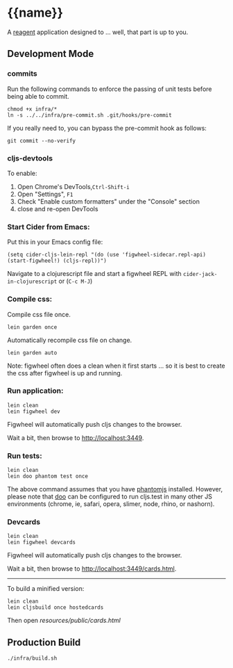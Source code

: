 # {{name}}

A [reagent](https://github.com/reagent-project/reagent) application designed to ... well, that part is up to you.

## Development Mode

### commits

Run the following commands to enforce the passing of unit tests before being able to commit.

```
chmod +x infra/*
ln -s ../../infra/pre-commit.sh .git/hooks/pre-commit
```

If you really need to, you can bypass the pre-commit hook as follows:

```
git commit --no-verify
```

### cljs-devtools

To enable:

1. Open Chrome's DevTools,`Ctrl-Shift-i`
2. Open "Settings", `F1`
3. Check "Enable custom formatters" under the "Console" section
4. close and re-open DevTools

### Start Cider from Emacs:

Put this in your Emacs config file:

```
(setq cider-cljs-lein-repl "(do (use 'figwheel-sidecar.repl-api) (start-figwheel!) (cljs-repl))")
```

Navigate to a clojurescript file and start a figwheel REPL with `cider-jack-in-clojurescript` or (`C-c M-J`)

### Compile css:

Compile css file once.

```
lein garden once
```

Automatically recompile css file on change.

```
lein garden auto
```

Note: figwheel often does a clean when it first starts ... so it is best to create the css after figwheel is up and running.

### Run application:

```
lein clean
lein figwheel dev
```

Figwheel will automatically push cljs changes to the browser.

Wait a bit, then browse to [http://localhost:3449](http://localhost:3449).

### Run tests:

```
lein clean
lein doo phantom test once
```

The above command assumes that you have [phantomjs](https://www.npmjs.com/package/phantomjs) installed. However, please note that [doo](https://github.com/bensu/doo) can be configured to run cljs.test in many other JS environments (chrome, ie, safari, opera, slimer, node, rhino, or nashorn). 

### Devcards

```
lein clean
lein figwheel devcards
```

Figwheel will automatically push cljs changes to the browser.

Wait a bit, then browse to [http://localhost:3449/cards.html](http://localhost:3449/cards.html).

---

To build a minified version:

```
lein clean
lein cljsbuild once hostedcards
```

Then open *resources/public/cards.html*

## Production Build

```
./infra/build.sh
```
